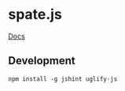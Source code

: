 # spate.js

[Docs](http://docs.spate.io/en/latest/js/index.html)


## Development

```
npm install -g jshint uglify-js
```
